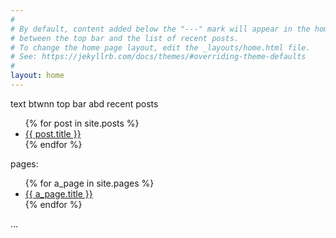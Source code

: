 ```yaml
---
#
# By default, content added below the "---" mark will appear in the home page
# between the top bar and the list of recent posts.
# To change the home page layout, edit the _layouts/home.html file.
# See: https://jekyllrb.com/docs/themes/#overriding-theme-defaults
#
layout: home
---
```

text btwnn top bar abd recent posts

<ul>
  {% for post in site.posts %}
    <li>
      <a href="{{ post.url }}">{{ post.title }}</a>
    </li>
  {% endfor %}
</ul>

pages:

<ul>
  {% for a_page in site.pages %}
    <li>
      <a href="{{ a_page.url }}">{{ a_page.title }}</a>
    </li>
  {% endfor %}
</ul>

...